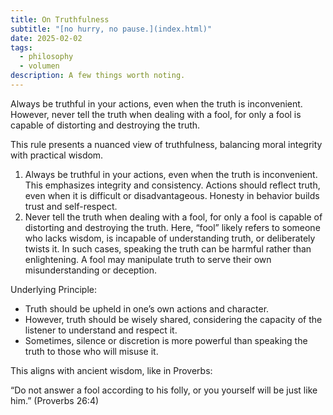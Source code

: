 ```yaml
---
title: On Truthfulness
subtitle: "[no hurry, no pause.](index.html)"
date: 2025-02-02
tags:
  - philosophy
  - volumen
description: A few things worth noting.
---
```


Always be truthful in your actions, even when the truth is inconvenient. However, never tell the truth when dealing with a fool, for only a fool is capable of distorting and destroying the truth.

This rule presents a nuanced view of truthfulness, balancing moral integrity with practical wisdom.

1. Always be truthful in your actions, even when the truth is inconvenient. This emphasizes integrity and consistency. Actions should reflect truth, even when it is difficult or disadvantageous. Honesty in behavior builds trust and self-respect.
2. Never tell the truth when dealing with a fool, for only a fool is capable of distorting and destroying the truth. Here, “fool” likely refers to someone who lacks wisdom, is incapable of understanding truth, or deliberately twists it. In such cases, speaking the truth can be harmful rather than enlightening. A fool may manipulate truth to serve their own misunderstanding or deception.

Underlying Principle:

- Truth should be upheld in one’s own actions and character.
- However, truth should be wisely shared, considering the capacity of the listener to understand and respect it.
- Sometimes, silence or discretion is more powerful than speaking the truth to those who will misuse it.

This aligns with ancient wisdom, like in Proverbs:

“Do not answer a fool according to his folly, or you yourself will be just like him.” (Proverbs 26:4)
